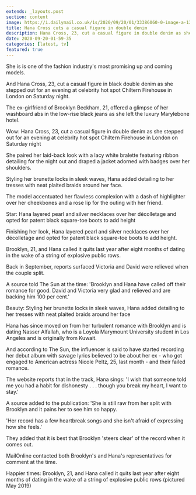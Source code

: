 ```yaml
---
extends: _layouts.post
section: content
image: https://i.dailymail.co.uk/1s/2020/09/20/01/33386060-0-image-a-138_1600562390593.jpg 
title: Hana Cross cuts a casual figure in double denim 
description: Hana Cross, 23, cut a casual figure in double denim as she stepped out for an evening at celebrity hot spot Chiltern Firehouse in London on Saturday night. 
date: 2020-09-20-01-59-35 
categories: [latest, tv] 
featured: true 
--- 
```

She is is one of the fashion industry's most promising up and coming models.

And Hana Cross, 23, cut a casual figure in black double denim as she stepped out for an evening at celebrity hot spot Chiltern Firehouse in London on Saturday night. 

The ex-girlfriend of Brooklyn Beckham, 21, offered a glimpse of her washboard abs in the low-rise black jeans as she left the luxury Marylebone hotel. 

Wow: Hana Cross, 23, cut a casual figure in double denim as she stepped out for an evening at celebrity hot spot Chiltern Firehouse in London on Saturday night

She paired her laid-back look with a lacy white bralette featuring ribbon detailing for the night out and draped a jacket adorned with badges over her shoulders. 

Styling her brunette locks in sleek waves, Hana added detailing to her tresses with neat plaited braids around her face. 

The model accentuated her flawless complexion with a dash of highlighter over her cheekbones and a rose lip for the outing with her friend. 

Star: Hana layered pearl and silver necklaces over her décolletage and opted for patent black square-toe boots to add height

Finishing her look, Hana layered pearl and silver necklaces over her décolletage and opted for patent black square-toe boots to add height. 

Brooklyn, 21, and Hana called it quits last year after eight months of dating in the wake of a string of explosive public rows.  

Back in September, reports surfaced Victoria and David were relieved when the couple split.

A source told The Sun at the time: 'Brooklyn and Hana have called off their romance for good. David and Victoria very glad and relieved and are backing him 100 per cent.'  

Beauty: Styling her brunette locks in sleek waves, Hana added detailing to her tresses with neat plaited braids around her face

Hana has since moved on from her turbulent romance with Brooklyn and is dating Nasser Alfallah, who is a Loyola Marymount University student in Los Angeles and is originally from Kuwait. 

And according to The Sun, the influencer is said to have started recording her debut album with savage lyrics believed to be about her ex - who got engaged to American actress Nicole Peltz, 25, last month - and their failed romance.  

The website reports that in the track, Hana sings: 'I wish that someone told me you had a habit for dishonesty . . . though you break my heart, I want to stay.' 

A source added to the publication: 'She is still raw from her split with Brooklyn and it pains her to see him so happy.  

'Her record has a few heartbreak songs and she isn't afraid of expressing how she feels.'

They added that it is best that Brooklyn 'steers clear' of the record when it comes out.  

MailOnline contacted both Brooklyn's and Hana's representatives for comment at the time.  

Happier times: Brooklyn, 21, and Hana called it quits last year after eight months of dating in the wake of a string of explosive public rows (pictured May 2019)


